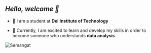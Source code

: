 ##	*Hello, welcome 👋*

<!--
**tuaniputramanurung12S21008/tuaniputramanurung12S21008** is a ✨ _special_ ✨ repository because its `README.md` (this file) appears on your GitHub profile.

Here are some ideas to get you started:

- 🔭 I’m currently working on ...
- 🌱 I’m currently learning ...
- 👯 I’m looking to collaborate on ...
- 🤔 I’m looking for help with ...
- 💬 Ask me about ...
- 📫 How to reach me: ...
- 😄 Pronouns: ...
- ⚡ Fun fact: ...
-->



- 🔭 I am a student at **Del Institute of Technology**

- 🌱 Currently, I am excited to learn and develop my skills in order to become someone who understands **data analysis**


![Semangat](https://media.giphy.com/media/v1.Y2lkPTc5MGI3NjExcm1mNDdlYWhoYW4zbWljNXUwajVydnJsbDdhdWpzMDU4anEzaXByNCZlcD12MV9naWZzX3NlYXJjaCZjdD1n/cge9nG7e7wKWbMm9cY/giphy.gif)


